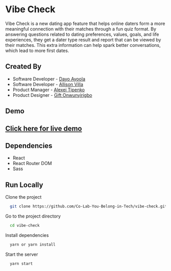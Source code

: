 
# Vibe Check

Vibe Check is a new dating app feature that helps online daters form a more meaningful connection with their matches through a fun quiz format. 
By answering questions related to dating preferences, values, goals, and life experiences, they get a dater type result and report that can be viewed by their matches. 
This extra information can help spark better conversations, which lead to more first dates. 


## Created By

- Software Developer - [Dayo Ayoola](https://www.github.com/dayoolacodes)
- Software Developer - [Allison Villa](https://github.com/allisonvilla)
- Product Manager - [Alexei Tipenko](https://www.linkedin.com/in/alexeitipenko/)
- Product Designer - [Gift Onwunyirigbo](https://www.linkedin.com/in/gift-o/)

## Demo


## [Click here for live demo](https://colab-vibe-check.netlify.app/)


## Dependencies
- React
- React Router DOM
- Sass


## Run Locally

Clone the project

```bash
  git clone https://github.com/Co-Lab-You-Belong-in-Tech/vibe-check.git
```

Go to the project directory

```bash
  cd vibe-check
```

Install dependencies

```bash
  yarn or yarn install
```

Start the server

```bash
  yarn start
```
